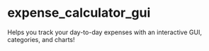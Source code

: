 # expense_calculator_gui
Helps you track your day-to-day expenses with an interactive GUI, categories, and charts!
